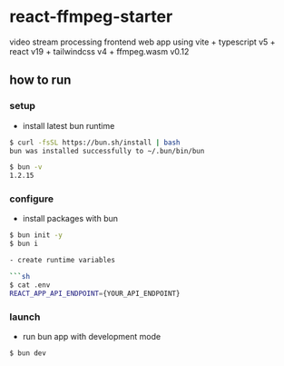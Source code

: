# react-ffmpeg-starter

video stream processing frontend web app using vite + typescript v5 + react v19 + tailwindcss v4 + ffmpeg.wasm v0.12

## how to run

### setup

- install latest bun runtime

```sh
$ curl -fsSL https://bun.sh/install | bash
bun was installed successfully to ~/.bun/bin/bun

$ bun -v
1.2.15
```

### configure

- install packages with bun

````sh
$ bun init -y
$ bun i

- create runtime variables

```sh
$ cat .env
REACT_APP_API_ENDPOINT={YOUR_API_ENDPOINT}
````

### launch

- run bun app with development mode

```sh
$ bun dev
```
